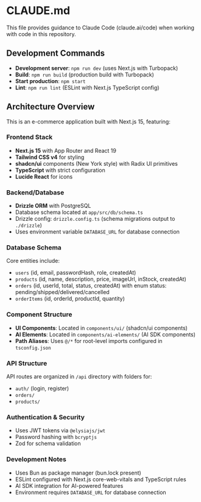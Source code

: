 # CLAUDE.md

This file provides guidance to Claude Code (claude.ai/code) when working with code in this repository.

## Development Commands

- **Development server**: `npm run dev` (uses Next.js with Turbopack)
- **Build**: `npm run build` (production build with Turbopack)
- **Start production**: `npm start`
- **Lint**: `npm run lint` (ESLint with Next.js TypeScript config)

## Architecture Overview

This is an e-commerce application built with Next.js 15, featuring:

### Frontend Stack
- **Next.js 15** with App Router and React 19
- **Tailwind CSS v4** for styling
- **shadcn/ui** components (New York style) with Radix UI primitives
- **TypeScript** with strict configuration
- **Lucide React** for icons

### Backend/Database
- **Drizzle ORM** with PostgreSQL
- Database schema located at `app/src/db/schema.ts`
- Drizzle config: `drizzle.config.ts` (schema migrations output to `./drizzle`)
- Uses environment variable `DATABASE_URL` for database connection

### Database Schema
Core entities include:
- `users` (id, email, passwordHash, role, createdAt)
- `products` (id, name, description, price, imageUrl, inStock, createdAt)
- `orders` (id, userId, total, status, createdAt) with enum status: pending/shipped/delivered/cancelled
- `orderItems` (id, orderId, productId, quantity)

### Component Structure
- **UI Components**: Located in `components/ui/` (shadcn/ui components)
- **AI Elements**: Located in `components/ai-elements/` (AI SDK components)
- **Path Aliases**: Uses `@/*` for root-level imports configured in `tsconfig.json`

### API Structure
API routes are organized in `/api` directory with folders for:
- `auth/` (login, register)
- `orders/`
- `products/`

### Authentication & Security
- Uses JWT tokens via `@elysiajs/jwt`
- Password hashing with `bcryptjs`
- Zod for schema validation

### Development Notes
- Uses Bun as package manager (bun.lock present)
- ESLint configured with Next.js core-web-vitals and TypeScript rules
- AI SDK integration for AI-powered features
- Environment requires `DATABASE_URL` for database connection